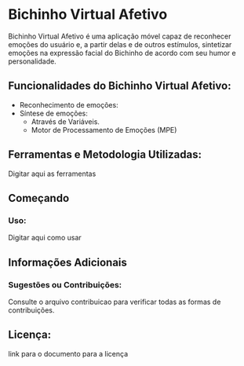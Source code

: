 # Bichinho Virtual Afetivo 


Bichinho Virtual Afetivo é uma aplicação móvel capaz de reconhecer emoções do usuário e, a partir delas e de outros estímulos, sintetizar emoções na expressão facial do Bichinho de acordo com seu humor e personalidade.

## Funcionalidades do Bichinho Virtual Afetivo:
   * Reconhecimento de emoções:
   * Síntese de emoções: 
       * Através de Variáveis.
       * Motor de Processamento de Emoções (MPE)

## Ferramentas e Metodologia Utilizadas:
Digitar aqui as ferramentas
## Começando
### Uso:
Digitar aqui como  usar
## Informações Adicionais
### Sugestões ou Contribuições:
Consulte o arquivo contribuicao para verificar todas as formas de contribuições.
## Licença:
link para o documento para a licença
